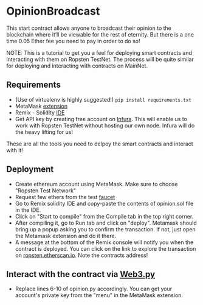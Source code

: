 # OpinionBroadcast

This start contract allows anyone to broadcast their opinion to the blockchain where it’ll be viewable for the rest of eternity. But there is a one time 0.05 Ether fee you need to pay in order to do so!

NOTE: This is a tutorial to get you a feel for deploying smart contracts and interacting with them on Ropsten TestNet. The process will be quite similar for deploying and interacting with contracts on MainNet.

## Requirements

- (Use of virtualenv is highly suggested!) `pip install requirements.txt`
- MetaMask [extension](https://metamask.io/)
- Remix - Solidity [IDE](https://remix.ethereum.org/#optimize=true)
- Get API key by creating free account on [Infura](https://infura.io/). This will enable us to work with Ropsten TestNet without hosting our own node. Infura will do the heavy lifting for us!

These are all the tools you need to delpoy the smart contracts and interact with it!

## Deployment

- Create ethereum account using MetaMask. Make sure to choose "Ropsten Test Network"
- Request few ethers from the test [faucet](https://faucet.metamask.io/)
- Go to Remix solidity IDE and copy-paste the contents of opinion.sol file in the IDE.
- Click on "Start to compile" from the Compile tab in the top right corner.
- After compiling it, go to Run tab and click on "deploy". Metamask should bring up a popup asking you to confirm the transaction. If not, just open the Metamask extension and do it there.
- A message at the bottom of the Remix console will notify you when the contract is deployed. You can click on the link to explore the transaction on [ropsten.etherscan.io](https://ropsten.etherscan.io/). Note the contracts address!

## Interact with the contract via [Web3.py](https://github.com/ethereum/web3.py)

- Replace lines 6-10 of opinion.py accordingly. You can get your account's private key from the "menu" in the MetaMask extension.
